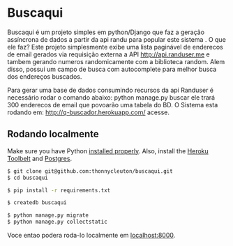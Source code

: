 # Buscaqui

Buscaqui é um projeto simples em python/Django que faz a geração assíncrona de dados a partir da api randu para popular este sistema .
O que ele faz? Este projeto simplesmente exibe uma lista paginável de enderecos de email gerados via requisição externa a API http://api.randuser.me e tambem gerando numeros randomicamente com a biblioteca random. Alem disso, possui um campo de busca com autocomplete para melhor busca dos endereços buscados.

Para gerar uma base de dados consumindo recursos da api Randuser é necessário rodar o comando abaixo: python manage.py buscar ele trará 300 enderecos de email que povoarão uma tabela do BD. O Sistema esta rodando em: http://q-buscador.herokuapp.com/ acesse.

## Rodando localmente

Make sure you have Python [installed properly](http://install.python-guide.org).  Also, install the [Heroku Toolbelt](https://toolbelt.heroku.com/) and [Postgres](https://devcenter.heroku.com/articles/heroku-postgresql#local-setup).

```sh
$ git clone git@github.com:thonnycleuton/buscaqui.git
$ cd buscaqui

$ pip install -r requirements.txt

$ createdb buscaqui

$ python manage.py migrate
$ python manage.py collectstatic

```

Voce entao podera roda-lo localmente em [localhost:8000](http://localhost:8000/).
